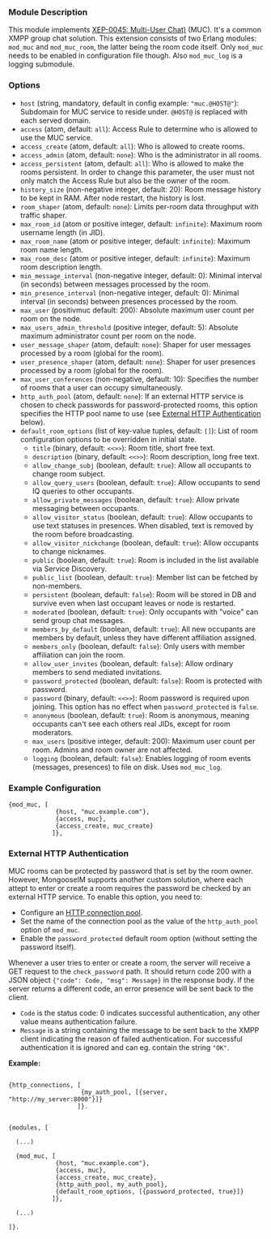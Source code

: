 ### Module Description
This module implements [XEP-0045: Multi-User Chat)](http://xmpp.org/extensions/xep-0045.html) (MUC). It's a common XMPP group chat solution. This extension consists of two Erlang modules: `mod_muc` and `mod_muc_room`, the latter being the room code itself. Only `mod_muc` needs to be enabled in configuration file though. Also  `mod_muc_log` is a logging submodule.

### Options
* `host` (string, mandatory, default in config example: `"muc.@HOST@"`): Subdomain for MUC service to reside under. `@HOST@` is replaced with each served domain.
* `access` (atom, default: `all`): Access Rule to determine who is allowed to use the MUC service.
* `access_create` (atom, default: `all`): Who is allowed to create rooms.
* `access_admin` (atom, default: `none`): Who is the administrator in all rooms.
* `access_persistent` (atom, default: `all`): Who is allowed to make the rooms persistent. In order to change this parameter, the user must not only match the Access Rule but also be the owner of the room.
* `history_size` (non-negative integer, default: 20): Room message history to be kept in RAM. After node restart, the history is lost.
* `room_shaper` (atom, default: `none`): Limits per-room data throughput with traffic shaper.
* `max_room_id` (atom or positive integer, default: `infinite`): Maximum room username length (in JID).
* `max_room_name` (atom or positive integer, default: `infinite`): Maximum room name length.
* `max_room_desc` (atom or positive integer, default: `infinite`): Maximum room description length.
* `min_message_interval` (non-negative integer, default: 0): Minimal interval (in seconds) between messages processed by the room.
* `min_presence_interval` (non-negative integer, default: 0): Minimal interval (in seconds) between presences processed by the room.
* `max_user` (positivmuc default: 200): Absolute maximum user count per room on the node.
* `max_users_admin_threshold` (positive integer, default: 5): Absolute maximum administrator count per room on the node.
* `user_message_shaper` (atom, default: `none`): Shaper for user messages processed by a room (global for the room).
* `user_presence_shaper` (atom, default: `none`): Shaper for user presences processed by a room (global for the room).
* `max_user_conferences` (non-negative, default: 10): Specifies the number of rooms that a user can occupy simultaneously.
* `http_auth_pool` (atom, default: `none`): If an external HTTP service is chosen to check passwords for password-protected rooms, this option specifies the HTTP pool name to use (see [External HTTP Authentication](#external-http-authentication) below).
* `default_room_options` (list of key-value tuples, default: `[]`): List of room configuration options to be overridden in initial state.
    * `title` (binary, default: `<<>>`): Room title, short free text.
    * `description` (binary, default: `<<>>`): Room description, long free text.
    * `allow_change_subj` (boolean, default: `true`): Allow all occupants to change room subject.
    * `allow_query_users` (boolean, default: `true`): Allow occupants to send IQ queries to other occupants.
    * `allow_private_messages` (boolean, default: `true`): Allow private messaging between occupants.
    * `allow_visitor_status` (boolean, default: `true`): Allow occupants to use text statuses in presences. When disabled, text is removed by the room before broadcasting.
    * `allow_visitor_nickchange` (boolean, default: `true`): Allow occupants to change nicknames.
    * `public` (boolean, default: `true`): Room is included in the list available via Service Discovery.
    * `public_list` (boolean, default: `true`): Member list can be fetched by non-members.
    * `persistent` (boolean, default: `false`): Room will be stored in DB and survive even when last occupant leaves or node is restarted.
    * `moderated` (boolean, default: `true`): Only occupants with "voice" can send group chat messages.
    * `members_by_default` (boolean, default: `true`): All new occupants are members by default, unless they have different affiliation assigned.
    * `members_only` (boolean, default: `false`): Only users with member affiliation can join the room.
    * `allow_user_invites` (boolean, default: `false`): Allow ordinary members to send mediated invitations.
    * `password_protected` (boolean, default: `false`): Room is protected with password.
    * `password` (binary, default: `<<>>`): Room password is required upon joining. This option has no effect when `password_protected` is `false`.
    * `anonymous` (boolean, default: `true`): Room is anonymous, meaning occupants can't see each others real JIDs, except for room moderators.
    * `max_users` (positive integer, default: 200): Maximum user count per room. Admins and room owner are not affected.
    * `logging` (boolean, default: `false`): Enables logging of room events (messages, presences) to file on disk. Uses `mod_muc_log`.


### Example Configuration
```
{mod_muc, [
             {host, "muc.example.com"},
             {access, muc},
             {access_create, muc_create}
            ]},
```

### External HTTP Authentication

MUC rooms can be protected by password that is set by the room owner. However, MongooseIM supports another custom solution, where each attept to enter or create a room requires the password be checked by an external HTTP service. To enable this option, you need to:

* Configure an [HTTP connection pool](../Advanced-configuration.md#outgoing-http-connections).
* Set the name of the connection pool as the value of the `http_auth_pool` option of `mod_muc`.
* Enable the `password_protected` default room option (without setting the password itself).

Whenever a user tries to enter or create a room, the server will receive a GET request to the `check_password` path. It should return code 200 with a JSON object `{"code": Code, "msg": Message}` in the response body. If the server returns a different code, an error presence will be sent back to the client.

* `Code` is the status code: 0 indicates successful authentication, any other value means authentication failure.
* `Message` is a string containing the message to be sent back to the XMPP client indicating the reason of failed authentication. For successful authentication it is ignored and can eg. contain the string `"OK"`.

**Example:**

```

{http_connections, [
                    {my_auth_pool, [{server, "http://my_server:8000"}]}
                   ]}.


{modules, [

  (...)

  {mod_muc, [
             {host, "muc.example.com"},
             {access, muc},
             {access_create, muc_create},
             {http_auth_pool, my_auth_pool},
             {default_room_options, [{password_protected, true}]}
            ]},

  (...)

]}.

```
